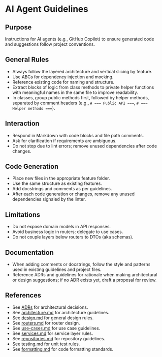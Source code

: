 # AI Agent Guidelines

## Purpose
Instructions for AI agents (e.g., GitHub Copilot) to ensure generated code and suggestions follow project conventions.

## General Rules
- Always follow the layered architecture and vertical slicing by feature.
- Use ABCs for dependency injection and mocking.
- Reference existing code for naming and structure.
- Extract blocks of logic from class methods to private helper functions with meaningful names in the same file to improve readability.
- In classes, group public methods first, followed by helper methods, separated by comment headers (e.g., `# === Public API ===`, `# === Helper methods ===`).

## Interaction
- Respond in Markdown with code blocks and file path comments.
- Ask for clarification if requirements are ambiguous.
- Do not stop due to lint errors; remove unused dependencies after code changes.

## Code Generation
- Place new files in the appropriate feature folder.
- Use the same structure as existing features.
- Add docstrings and comments as per guidelines.
- After each code generation or changes, remove any unused dependencies signaled by the linter.

## Limitations
- Do not expose domain models in API responses.
- Avoid business logic in routers; delegate to use cases.
- Do not couple layers below routers to DTOs (aka schemas).

## Documentation
- When adding comments or docstrings, follow the style and patterns used in existing guidelines and project files.
- Reference ADRs and guidelines for rationale when making architectural or design suggestions; if no ADR exists yet, draft a proposal for review.

## References
- See [ADRs](../adr/) for architectural decisions.
- See [architecture.md](architecture.md) for architecture guidelines.
- See [design.md](design.md) for general design rules.
- See [routers.md](routers.md) for router design.
- See [use-cases.md](use-cases.md) for use case guidelines.
- See [services.md](services.md) for service layer rules.
- See [repositories.md](repositories.md) for repository guidelines.
- See [testing.md](testing.md) for unit test rules.
- See [formatting.md](formatting.md) for code formatting standards.